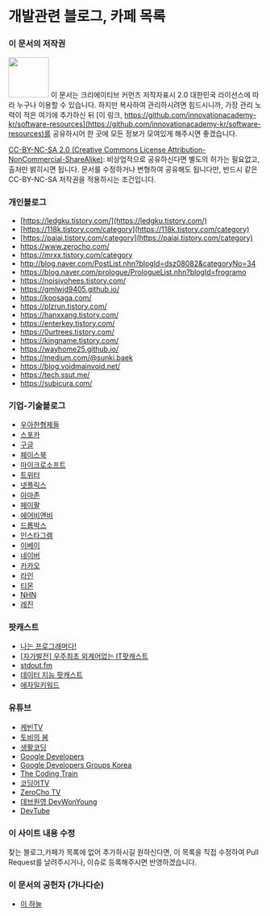 # 개발관련 블로그, 카페 목록

### 이 문서의 저작권 

<img src="https://mirrors.creativecommons.org/presskit/buttons/88x31/png/by-nc-sa.png" width="80px"></img> 
이 문서는 크리에이티브 커먼즈 저작자표시 2.0 대한민국 라이선스에 따라 
누구나 이용할 수 있습니다. 하지만 복사하여 관리하시려면 힘드시니까,
가장 관리 노력이 적은 여기에 추가하신 뒤 [이 링크, https://github.com/innovationacademy-kr/software-resources](https://github.com/innovationacademy-kr/software-resources)를 
공유하시어 한 곳에 모든 정보가 모여있게 해주시면 좋겠습니다. 

[CC-BY-NC-SA 2.0 (Creative Commons License Attribution-NonCommercial-ShareAlike)](https://creativecommons.org/licenses/by-nc-sa/2.0/): 
비상업적으로 공유하신다면 별도의 허가는 필요없고, 출처만 밝히시면 됩니다.
문서를 수정하거나 변형하여 공유해도 됩니다만, 반드시 같은 CC-BY-NC-SA
저작권을 적용하시는 조건입니다.

### 개인블로그

* [https://ledgku.tistory.com/](https://ledgku.tistory.com/)
* [https://118k.tistory.com/category](https://118k.tistory.com/category)
* [https://paiai.tistory.com/category](https://paiai.tistory.com/category)
* https://www.zerocho.com/
* https://mrxx.tistory.com/category
* http://blog.naver.com/PostList.nhn?blogId=dsz08082&categoryNo=34
* https://blog.naver.com/prologue/PrologueList.nhn?blogId=frogramo
* https://noisivohees.tistory.com/
* https://gmlwjd9405.github.io/
* https://koosaga.com/
* https://plzrun.tistory.com/
* https://hanxxang.tistory.com/
* https://enterkey.tistory.com/
* https://0urtrees.tistory.com/
* https://kingname.tistory.com/
* https://wayhome25.github.io/
* https://medium.com/@sunki.baek
* https://blog.voidmainvoid.net/
* https://tech.ssut.me/
* https://subicura.com/

### 기업-기술블로그

* [우아한형제들](http://woowabros.github.io/)
* [스포카](https://spoqa.github.io/)
* [구글](https://developers.googleblog.com/)
* [페이스북](https://engineering.fb.com/)
* [마이크로소프트](https://techcommunity.microsoft.com/t5/custom/page/page-id/Blogs)
* [트위터](https://blog.twitter.com/engineering/en_us.html)
* [넷플릭스](https://medium.com/netflix-techblog)
* [아마존](https://developer.amazon.com/blogs)
* [페이팔](https://medium.com/paypal-engineering)
* [에어비앤비](https://medium.com/airbnb-engineering)
* [드롭박스](https://blogs.dropbox.com/tech/)
* [인스타그램](https://instagram-engineering.com/)
* [이베이](https://tech.ebayinc.com/)
* [네이버](https://d2.naver.com/home)
* [카카오](https://tech.kakao.com/)
* [라인](https://engineering.linecorp.com/ko/blog/)
* [티몬](https://tmondev.blog.me/)
* [NHN](https://meetup.toast.com/)
* [레진](https://tech.lezhin.com/)

### 팟캐스트

* [나는 프로그래머다!](https://podcasts.apple.com/kr/podcast/%EB%82%98%EB%8A%94-%ED%94%84%EB%A1%9C%EA%B7%B8%EB%9E%98%EB%A8%B8%EB%8B%A4/id1082628193)
* [[자가발전] 우주최초 외계어없는 IT팟캐스트](https://podcasts.apple.com/kr/podcast/%EC%9E%90%EA%B0%80%EB%B0%9C%EC%A0%84-%EC%9A%B0%EC%A3%BC%EC%B5%9C%EC%B4%88-%EC%99%B8%EA%B3%84%EC%96%B4%EC%97%86%EB%8A%94-it%ED%8C%9F%EC%BA%90%EC%8A%A4%ED%8A%B8/id997395408?l=en&mt=2)
* [stdout.fm](https://stdout.fm/)
* [데이터 지능 팟캐스트](http://data-intelligence.io/)
* [애자일키워드](http://www.podbbang.com/ch/14757)

### 유튜브

* [케빈TV](https://www.youtube.com/channel/UCsOJxLxzQl8IbwGS-Cp5t8w)
* [토비의 봄](https://www.youtube.com/channel/UCcqH2RV1-9ebRBhmN_uaSNg)
* [생활코딩](https://www.youtube.com/channel/UCvc8kv-i5fvFTJBFAk6n1SA)
* [Google Developers](https://www.youtube.com/channel/UC_x5XG1OV2P6uZZ5FSM9Ttw)
* [Google Developers Groups Korea](https://www.youtube.com/channel/UCZU3wmgRuH9gc2E3jhvEE_g)
* [The Coding Train](https://www.youtube.com/channel/UCvjgXvBlbQiydffZU7m1_aw)
* [코딩어TV](https://www.youtube.com/channel/UCFDIMWiRIqP5DGCy2Hz2Dog)
* [ZeroCho TV](https://www.youtube.com/channel/UCp-vBtwvBmDiGqjvLjChaJw)
* [데브원영 DevWonYoung](https://www.youtube.com/channel/UCPdTFQUHzAzFobngtw1sFKg)
* [DevTube](https://dev.tube/)

  

  	

### 이 사이트 내용 수정

찾는 블로그,카페가 목록에 없어 추가하시길 원하신다면,
이 목록을 직접 수정하여 Pull Request를 날려주시거나, 이슈로 등록해주시면 반영하겠습니다.

### 이 문서의 공헌자 (가나다순)

- [이 하늘](mailto:lee.haneul@gmail.com)